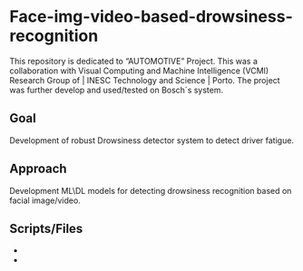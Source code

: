 # Face-img-video-based-drowsiness-recognition

This repository is dedicated to “AUTOMOTIVE” Project. This was a collaboration with Visual Computing and Machine Intelligence (VCMI) Research Group of | INESC Technology and Science | Porto. The project was further develop and used/tested on Bosch´s system.

## Goal
Development of robust Drowsiness detector system to detect driver fatigue.

## Approach
Development ML\DL models for detecting drowsiness recognition based on facial image/video. 

## Scripts/Files
-
-
